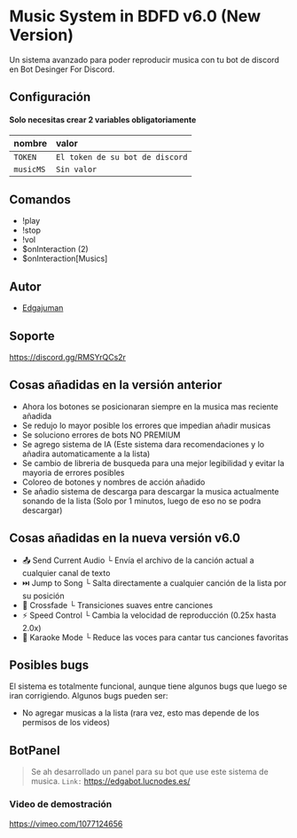 
# Music System in BDFD v6.0 (New Version)

Un sistema avanzado para poder reproducir musica con tu bot de discord en Bot Desinger For Discord.


## Configuración

#### Solo necesitas crear 2 variables obligatoriamente


| nombre | valor     |
| :-------- | :------- |
| `TOKEN` | `El token de su bot de discord` | 
| `musicMS` | `Sin valor` | 

## Comandos
- !play
- !stop
- !vol
- $onInteraction (2)
- $onInteraction[Musics]


## Autor

- [Edgajuman](https://github.com/edgajuman)


## Soporte

https://discord.gg/RMSYrQCs2r

## Cosas añadidas en la versión anterior
- Ahora los botones se posicionaran siempre en la musica mas reciente añadida
- Se redujo lo mayor posible los errores que impedian añadir musicas
- Se soluciono errores de bots NO PREMIUM
- Se agrego sistema de IA (Este sistema dara recomendaciones y lo añadira automaticamente a la lista)
- Se cambio de libreria de busqueda para una mejor legibilidad y evitar la mayoria de errores posibles
- Coloreo de botones y nombres de acción añadido
- Se añadio sistema de descarga para descargar la musica actualmente sonando de la lista (Solo por 1 minutos, luego de eso no se podra descargar)

## Cosas añadidas en la nueva versión v6.0
- :outbox_tray: Send Current Audio 
└ Envía el archivo de la canción actual a cualquier canal de texto
- ⏭️ Jump to Song
└ Salta directamente a cualquier canción de la lista por su posición
- :arrows_counterclockwise: Crossfade 
└ Transiciones suaves entre canciones
- :zap: Speed Control 
└ Cambia la velocidad de reproducción (0.25x hasta 2.0x)
- :microphone: Karaoke Mode 
└ Reduce las voces para cantar tus canciones favoritas

## Posibles bugs
El sistema es totalmente funcional, aunque tiene algunos bugs que luego se iran corrigiendo.
Algunos bugs pueden ser:
- No agregar musicas a la lista (rara vez, esto mas depende de los permisos de los videos)

## BotPanel
> Se ah desarrollado un panel para su bot que use este sistema de musica.
`Link:` https://edgabot.lucnodes.es/
### Video de demostración
https://vimeo.com/1077124656

